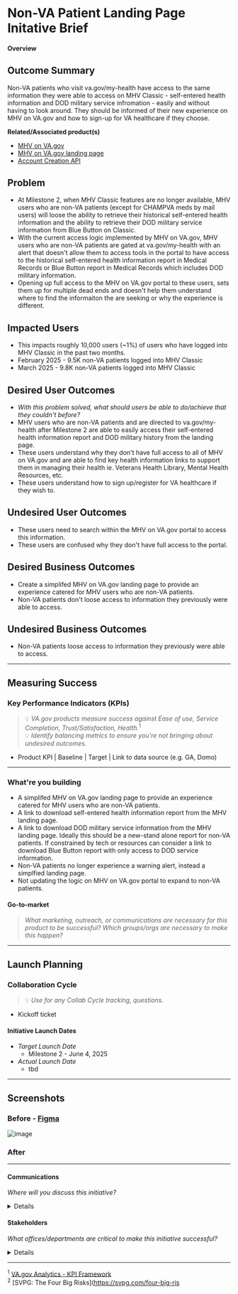 # Non-VA Patient Landing Page Initative Brief
#### Overview

## Outcome Summary
Non-VA patients who visit va.gov/my-health have access to the same information they were able to access on MHV Classic - self-entered health information and DOD military service infromation - easily and without having to look around.  They should be informed of their new experience on MHV on VA.gov and how to sign-up for VA healthcare if they choose.

**Related/Associated product(s)**
- [MHV on VA.gov](https://github.com/department-of-veterans-affairs/va.gov-team/tree/master/products/health-care/digital-health-modernization/mhv-to-va.gov)
- [MHV on VA.gov landing page](https://github.com/department-of-veterans-affairs/va.gov-team/tree/master/products/health-care/digital-health-modernization/mhv-to-va.gov/landing-page)
-  [Account Creation API
](https://github.com/department-of-veterans-affairs/va.gov-team/blob/master/products/health-care/digital-health-modernization/mhv-to-va.gov/governance/mhv-account-creation-api.md)

## Problem
* At Milestone 2, when MHV Classic features are no longer available, MHV users who are non-VA patients (except for CHAMPVA meds by mail users) will loose the ability to retrieve their historical self-entered health information and the ability to retrieve their DOD military service information from Blue Button on Classic.
* With the current access logic implemented by MHV on VA.gov, MHV users who are non-VA patients are gated at va.gov/my-health with an alert that doesn't allow them to access tools in the portal to have access to the historical self-entered health information report in Medical Records or Blue Button report in Medical Records which includes DOD military information.
* Opening up full access to the MHV on VA.gov portal to these users, sets them up for multiple dead ends and doesn't help them understand where to find the informaiton the are seeking or why the experience is different.

## Impacted Users
- This impacts roughly 10,000 users (~1%) of users who have logged into MHV Classic in the past two months. 
- February 2025 - 9.5K non-VA patients logged into MHV Classic 
- March 2025 - 9.8K non-VA patients logged into MHV Classic

## Desired User Outcomes
- *With this problem solved, what should users be able to do/achieve that they couldn't before?*
- MHV users who are non-VA patients and are directed to va.gov/my-health after Milestone 2 are able to easily access their self-entered health information report and DOD military history from the landing page.
- These users understand why they don't have full access to all of MHV on VA.gov and are able to find key health information links to support them in managing their health ie. Veterans Health Library, Mental Health Resources, etc. 
- These users understand how to sign up/register for VA healthcare if they wish to.

## Undesired User Outcomes
- These users need to search within the MHV on VA.gov portal to access this information.  
- These users are confused why they don't have full access to the portal. 

## Desired Business Outcomes
- Create a simplifed MHV on VA.gov landing page to provide an experience catered for MHV users who are non-VA patients.
- Non-VA patients don't loose access to information they previously were able to access.

## Undesired Business Outcomes
- Non-VA patients loose access to information they previously were able to access.

---
## Measuring Success

### Key Performance Indicators (KPIs)
> 💡 *VA.gov products measure success against Ease of use, Service Completion, Trust/Satisfaction, Health.*<sup>1</sup>\
> 💡 *Identify balancing metrics to ensure you're not bringing about undesired outcomes.*

- Product KPI | Baseline | Target | Link to data source (e.g. GA, Domo)

---

### What're you building
- A simplifed MHV on VA.gov landing page to provide an experience catered for MHV users who are non-VA patients.
- A link to download self-entered health information report from the MHV landing page.
- A link to download DOD military service information from the MHV landing page. Ideally this should be a new-stand alone report for non-VA patients.  If constrained by tech or resources can consider a link to download Blue Button report with only access to DOD service information. 
- Non-VA patients no longer experience a warning alert, instead a simplfied landing page. 
- Not updating the logic on MHV on VA.gov portal to expand to non-VA patients.


#### Go-to-market 
> *What marketing, outreach, or communications are necessary for this product to be successful? Which groups/orgs are necessary to make this happen?*

--- 

## Launch Planning
### Collaboration Cycle
> 💡 *Use for any Collab Cycle tracking, questions.*

- Kickoff ticket

#### Initiative Launch Dates
- *Target Launch Date*
  - Milestone 2 - June 4, 2025
- *Actual Launch Date* 
  - tbd

---
   
## Screenshots

### Before - [Figma](https://www.figma.com/design/m992k2m1DSl9MXV9hDytsQ/MHV-Account-Security---Access-Standards?node-id=6-14351&p=f&t=c4KkjqPDTxFJrasK-0)
![image](https://github.com/user-attachments/assets/55b733af-b035-499b-ae65-21a81887e987)


### After

---

#### Communications
*Where will you discuss this initiative?*

<details>

- Team Name: MHV Cartography Team, which may need to coordinate with MHV Medical Records team for the information. 
- GitHub Label(s): 
- Slack channel: #mhv-on-vagov-cartography-team, mhv-health-portal-coordination
- Product POCs: Kaitlin Fink, Robyn Singleton, Marci McGuire

</details>


#### Stakeholders
*What offices/departments are critical to make this initiative successful?*

<details>
  
- Office/Department: OCC
- Contact(s): Theresa Hancock, Carnetta Scruggs
 
</details>

---
<sup>1</sup> [VA.gov Analytics - KPI Framework](https://github.com/department-of-veterans-affairs/va.gov-team/blob/master/platform/analytics/Analytics%20Playbook/va-gov-platform-analytics-kpi-framework.pdf)\
<sup>2</sup> [SVPG: The Four Big Risks](https://svpg.com/four-big-ris
